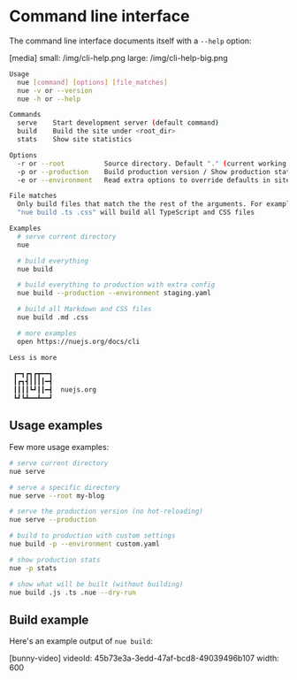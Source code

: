 
# Command line interface
The command line interface documents itself with a `--help` option:

[media]
  small: /img/cli-help.png
  large: /img/cli-help-big.png

``` sh
Usage
  nue [command] [options] [file_matches]
  nue -v or --version
  nue -h or --help

Commands
  serve    Start development server (default command)
  build    Build the site under <root_dir>
  stats    Show site statistics

Options
  -r or --root          Source directory. Default "." (current working dir)
  -p or --production    Build production version / Show production stats
  -e or --environment   Read extra options to override defaults in site.yaml

File matches
  Only build files that match the the rest of the arguments. For example:
  "nue build .ts .css" will build all TypeScript and CSS files

Examples
  # serve current directory
  nue

  # build everything
  nue build

  # build everything to production with extra config
  nue build --production --environment staging.yaml

  # build all Markdown and CSS files
  nue build .md .css

  # more examples
  open https://nuejs.org/docs/cli

Less is more

 ┏━┓┏┓┏┳━━┓
 ┃┏┓┫┃┃┃┃━┫
 ┃┃┃┃┗┛┃┃━┫  nuejs.org
 ┗┛┗┻━━┻━━┛
```


## Usage examples
Few more usage examples:

``` sh
# serve current directory
nue serve

# serve a specific directory
nue serve --root my-blog

# serve the production version (no hot-reloading)
nue serve --production

# build to production with custom settings
nue build -p --environment custom.yaml

# show production stats
nue -p stats

# show what will be built (without building)
nue build .js .ts .nue --dry-run
```

## Build example

Here's an example output of `nue build`:

[bunny-video]
  videoId: 45b73e3a-3edd-47af-bcd8-49039496b107
  width: 600
